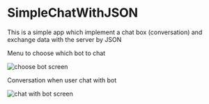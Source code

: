 SimpleChatWithJSON
==================

This is a simple app which implement a chat box (conversation) and exchange data with the server by JSON

Menu to choose which bot to chat

![choose bot screen](http://i.imgur.com/YEXufGk.jpg "Menu to choose which bot to chat")


Conversation when user chat with bot

![chat with bot screen](http://i.imgur.com/miPwypE.jpg "Conversation when user chat with bot")
